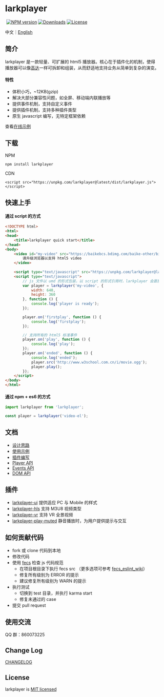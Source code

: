 <h1 align="left">larkplayer</h1>

<p align="left">
  <a href="https://www.npmjs.com/package/larkplayer"><img src="https://img.shields.io/npm/v/larkplayer.svg?style=flat-square" alt="NPM version"></a>
  <a href="https://www.npmjs.com/package/larkplayer"><img src="https://img.shields.io/npm/dm/larkplayer.svg?style=flat-square" alt="Downloads"></a>
  <a href="https://www.npmjs.com/package/larkplayer"><img src="https://img.shields.io/github/license/dblate/larkplayer.svg?style=flat-square" alt="License"></a>
</p>

中文｜[English](./readme-en.md)

## 简介

larkplayer 是一款轻量、可扩展的 html5 播放器。核心在于插件化的机制，使得播放器可以像[高达](https://baike.baidu.com/item/%E6%9C%BA%E5%8A%A8%E6%88%98%E5%A3%AB%E9%AB%98%E8%BE%BE/9365)一样可拆卸和组装，从而舒适地支持业务从简单到复杂的演变。

#### 特性

* 体积小巧，~12KB(gzip)
* 解决大部分兼容性问题，如全屏、移动端内联播放等
* 提供事件机制，支持自定义事件
* 提供插件机制，支持多种插件类型
* 原生 javascript 编写，无特定框架依赖

查看[在线示例](https://dblate.github.io/larkplayer/examples/)

## 下载

NPM
```
npm install larkplayer
```

CDN
```
<script src="https://unpkg.com/larkplayer@latest/dist/larkplayer.js"></script>
```

## 快速上手

#### 通过 script 的方式

```html
<!DOCTYPE html>
<html>
<head>
    <title>larkplayer quick start</title>
</head>
<body>
    <video id="my-video" src="https://baikebcs.bdimg.com/baike-other/big-buck-bunny.mp4" width="400" height="300" controls>
        请升级浏览器以支持 html5 video
    </video>
 
    <script type="text/javascript" src="https://unpkg.com/larkplayer@latest/dist/larkplayer.js"></script>
    <script type="text/javascript">
        // js 文件以 umd 的形式包装，以 script 的形式引用时，larkplayer 会直接挂载在 window 上
        var player = larkplayer('my-video', {
            width: 640,
            height: 360
        }, function () {
            console.log('player is ready');
        });

        player.on('firstplay', function () {
            console.log('firstplay');
        });

        // 支持所有的 html5 标准事件
        player.on('play', function () {
            console.log('play');
        });
        player.on('ended', function () {
            console.log('ended');
            player.src('http://www.w3school.com.cn/i/movie.ogg');
            player.play();
        });
    </script>
</body>
</html>
```

#### 通过 npm + es6 的方式


```javascript
import larkplayer from 'larkplayer';

const player = larkplayer('video-el');

```

## 文档

* [设计思路](./docs/design.md)
* [使用示例](./docs/example.md)
* [插件编写](./docs/plugin)
* [Player API](./docs/api/player.md)
* [Events API](./docs/api/events.md)
* [DOM API](./docs/api/dom.md)

## 插件

* [larkplayer-ui](https://github.com/dblate/larkplayer-ui) 提供适应 PC 与 Mobile 的样式
* [larkplayer-hls](https://github.com/dblate/larkplayer-hls) 支持 M3U8 视频类型
* [larkplayer-vr](https://github.com/dblate/larkplayer-vr) 支持 VR 全景视频
* [larkplayer-play-muted](https://github.com/dblate/larkplayer-play-muted) 静音播放时，为用户提供提示与交互


## 如何贡献代码

* fork 或 clone 代码到本地
* 修改代码
* 使用 [fecs](http://fecs.baidu.com/api) 检查 js 代码规范
    * 在项目根目录下执行 fecs src （更多选项可参考 [fecs_eslint_wiki](https://github.com/ecomfe/fecs/wiki/ESLint)）
    * 修复所有级别为 ERROR 的提示
    * 建议修复所有级别为 WARN 的提示
* 执行测试
    * 切换到 test 目录，并执行 karma start
    * 修复未通过的 case
* 提交 pull request

## 使用交流
QQ 群：860073225

## Change Log
[CHANGELOG](./CHANGELOG.md)

## License
larkplayer is [MIT licensed](./LICENSE)
